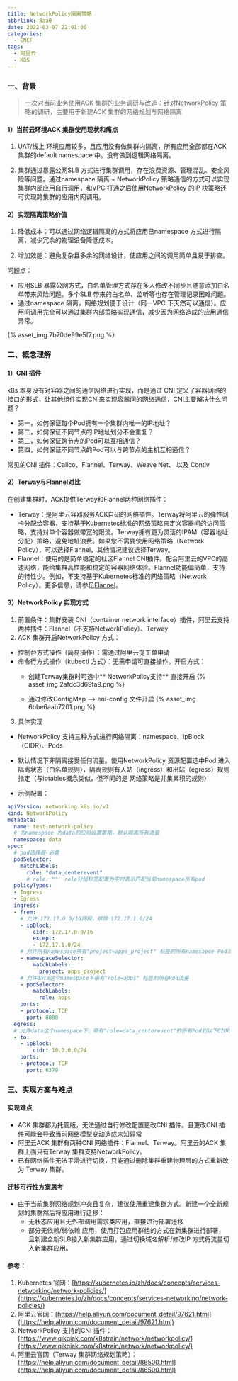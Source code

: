 ```yaml
---
title: NetworkPolicy隔离策略
abbrlink: 8aa0
date: 2022-03-07 22:01:06
categories:
  - CNCF
tags:
  - 阿里云
  - K8S
---
```

### 一、背景
> 一次对当前业务使用ACK 集群的业务调研与改造：针对NetworkPolicy 策略的调研，主要用于新建ACK 集群的网络规划与网络隔离
#### 1）当前云环境ACK 集群使用现状和痛点
1. UAT/线上 环境应用较多，且应用没有做集群内隔离，所有应用全部都在ACK 集群的default namespace 中。没有做到逻辑网络隔离。

2. 集群通过暴露公网SLB 方式进行集群调用，存在浪费资源、管理混乱、安全风险等问题。通过namespace 隔离 + NetworkPolicy 策略通信的方式可以实现集群内部应用自行调用，和VPC 打通之后使用NetworkPolicy 的IP 块策略还可实现跨集群的应用内网调用。

#### 2）实现隔离策略价值
1. 降低成本：可以通过网络逻辑隔离的方式将应用已namespace 方式进行隔离，减少冗余的物理设备降低成本。

2. 增加效能：避免复杂且多余的网络设计，使应用之间的调用简单且易于排查。

<!--more-->
问题点：
- 应用SLB 暴露公网方式，白名单管理方式存在多人修改不同步且随意添加白名单带来风险问题。多个SLB 带来的白名单、监听等也存在管理记录困难问题。
- 通过namespace 隔离，网络规划便于设计（同一VPC 下天然可以通信）。应用间调用完全可以通过集群内部策略实现通信，减少因为网络造成的应用通信异常。

{% asset_img 7b70de99e5f7.png %}

### 二、概念理解
#### 1）CNI 插件
k8s 本身没有对容器之间的通信网络进行实现，而是通过 CNI 定义了容器网络的接口的形式，让其他组件实现CNI来实现容器间的网络通信，CNI主要解决什么问题？

- 第一，如何保证每个Pod拥有一个集群内唯一的IP地址？
- 第二，如何保证不同节点的IP地址划分不会重复？
- 第三，如何保证跨节点的Pod可以互相通信？
- 第四，如何保证不同节点的Pod可以与跨节点的主机互相通信？

常见的CNI 插件：Calico、Flannel、Terway、Weave Net、 以及 Contiv


#### 2）Terway与Flannel对比
在创建集群时，ACK提供Terway和Flannel两种网络插件：

- Terway：是阿里云容器服务ACK自研的网络插件。Terway将阿里云的弹性网卡分配给容器，支持基于Kubernetes标准的网络策略来定义容器间的访问策略，支持对单个容器做带宽的限流。Terway拥有更为灵活的IPAM（容器地址分配）策略，避免地址浪费。如果您不需要使用网络策略（Network Policy），可以选择Flannel，其他情况建议选择Terway。
- Flannel：使用的是简单稳定的社区Flannel CNI插件。配合阿里云的VPC的高速网络，能给集群高性能和稳定的容器网络体验。Flannel功能偏简单，支持的特性少。例如，不支持基于Kubernetes标准的网络策略（Network Policy）。更多信息，请参见[Flannel](https://github.com/coreos/flannel)。



#### 3）NetworkPolicy 实现方式

1. 前置条件：集群安装 CNI（container network interface）插件，阿里云支持两种插件：Flannel（不支持NetworkPolicy）、Terway
2. ACK 集群开启NetworkPolicy 方式：
- 控制台方式操作（简易操作）：需通过阿里云提工单申请
- 命令行方式操作（kubectl 方式）：无需申请可直接操作。开启方式：
   - 创建Terway集群时可选中** NetworkPolicy支持** 直接开启
{% asset_img 2afdc3d69fa9.png %}

   - 通过修改ConfigMap --> eni-config 文件开启
{% asset_img 6bbe6aab7201.png %}


3. 具体实现
- NetworkPolicy 支持三种方式进行网络隔离：namespace、ipBlock（CIDR）、Pods
- 默认情况下非隔离接受任何流量。使用NetworkPolicy 资源配置选中Pod 进入隔离状态（白名单规则），隔离规则有入站（ingress）和出站（egress）规则指定（与iptables概念类似，但不同的是 网络策略是并集累积的规则）

- 示例配置：
```yaml
apiVersion: networking.k8s.io/v1
kind: NetworkPolicy
metadata:
  name: test-network-policy
  # 为namespace 为data的应用设置策略，默认隔离所有流量
  namespace: data
spec:
  # pod选择器-必需
  podSelector:
    matchLabels:
      role: "data_centerevent"
      # role: ""  role分组标签配置为空时表示匹配当前namespace所有pod
  policyTypes:
  - Ingress
  - Egress
  ingress:
  - from:
    # 允许 172.17.0.0/16网段，排除 172.17.1.0/24
    - ipBlock:
        cidr: 172.17.0.0/16
        except:
        - 172.17.1.0/24
    # 允许所有namespace带有"project=apps_project" 标签的所有namesapce Pod流量
    - namespaceSelector:
        matchLabels:
          project: apps_project
    # 允许data这个namespace下带有"role=apps" 标签的所有Pod流量
    - podSelector:
        matchLabels:
          role: apps
    ports:
    - protocol: TCP
      port: 8080
  egress:
  # 允许data这个namespace下，带有"role=data_centerevent"的所有Pod到以下CIDR的流出流量
  - to:
    - ipBlock:
        cidr: 10.0.0.0/24
    ports:
    - protocol: TCP
      port: 6379
```


### 三、实现方案与难点
#### 实现难点

- ACK 集群都为托管版，无法通过自行修改配置更改CNI 插件。且更改CNI 插件可能会导致当前网络模型变动造成未知异常
- 阿里云ACK 集群有两种CNI 网络插件：Flannel、Terway。阿里云的ACK 集群上面只有Terway 集群支持NetworkPolicy。
- 已有网络插件无法平滑进行切换，只能通过删除集群重建物理层的方式重新改为 Terway 集群。


#### 迁移可行性方案思考

- 由于当前集群网络规划冲突且复杂，建议使用重建集群方式。新建一个全新规划的集群然后将应用进行迁移：
   - 无状态应用且无外部调用需求类应用，直接进行部署迁移
   - 部分无依赖/弱依赖 应用，使用打包应用群组的方式在新集群进行部署，且新建全新SLB接入新集群应用，通过切换域名解析/修改IP 方式将流量切入新集群应用。


#### 参考：
1. Kubernetes 官网：[https://kubernetes.io/zh/docs/concepts/services-networking/network-policies/](https://kubernetes.io/zh/docs/concepts/services-networking/network-policies/)
2. 阿里云官网：[https://help.aliyun.com/document_detail/97621.html](https://help.aliyun.com/document_detail/97621.html)
3. NetworkPolicy 支持的CNI 插件：[https://www.qikqiak.com/k8strain/network/networkpolicy/](https://www.qikqiak.com/k8strain/network/networkpolicy/)
4. 阿里云官网（Terway 集群网络规划策略）：[https://help.aliyun.com/document_detail/86500.html](https://help.aliyun.com/document_detail/86500.html)
